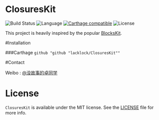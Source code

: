 # ClosuresKit
![Build Status](https://travis-ci.org/lacklock/ClosuresKit.svg)
![Language](https://img.shields.io/badge/language-Swift%202.2-orange.svg)
[![Carthage compatible](https://img.shields.io/badge/Carthage-compatible-4BC51D.svg?style=flat)](https://github.com/Carthage/Carthage)
![License](https://img.shields.io/github/license/mashape/apistatus.svg)

This project is heavily inspired by the popular [BlocksKit](https://github.com/zwaldowski/BlocksKit).

#Installation

###Carthage
<code>github "github "lacklock/ClosuresKit""</code>

#Contact

Weibo : [@没故事的卓同学](http://weibo.com/1926303682)

# License

`ClosuresKit` is available under the MIT license. See the [LICENSE](./LICENSE) file for more info.